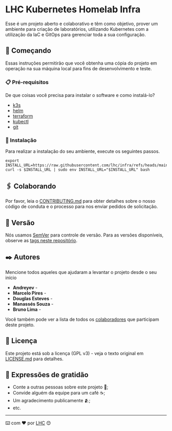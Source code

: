 <!-- Este arquivo é gerado automaticamente, edite o README.template -->
# LHC Kubernetes Homelab Infra

Esse é um projeto aberto e colaborativo e têm como objetivo, prover um ambiente para criação de laboratórios, utilizando Kubernetes com a utilização da IaC e GitOps
para gerenciar toda a sua configuração.

## 🚀 Começando

Essas instruções permitirão que você obtenha uma cópia do projeto em operação na sua máquina local para fins de desenvolvimento e teste.

### 📋 Pré-requisitos

De que coisas você precisa para instalar o software e como instalá-lo?
- [k3s](https://docs.k3s.io/quick-start#install-script)
- [helm](https://helm.sh/docs/intro/install/#from-script)
- [terraform](https://developer.hashicorp.com/terraform/install?product_intent=terraform#linux)
- [kubectl](https://kubernetes.io/pt-br/docs/tasks/tools/install-kubectl-linux/#instale-o-bin%C3%A1rio-kubectl-no-linux-usando-o-curl)
- [git](https://git-scm.com/downloads)


### 🔧 Instalação

Para realizar a instalação do seu ambiente, execute os seguintes passos.

```
export INSTALL_URL=https://raw.githubusercontent.com/lhc/infra/refs/heads/main/install.sh
curl -s $INSTALL_URL | sudo env INSTALL_URL="$INSTALL_URL" bash
```

## 🖇️ Colaborando

Por favor, leia o [CONTRIBUTING.md](https://github.com/lhc/infra/blob/main/CONTRIBUTING.md) para obter detalhes sobre o nosso código de conduta e o processo para nos enviar pedidos de solicitação.

## 📌 Versão

Nós usamos [SemVer](http://semver.org/) para controle de versão. Para as versões disponíveis, observe as [tags neste repositório](https://github.com/suas/tags/do/projeto).

## ✒️ Autores

Mencione todos aqueles que ajudaram a levantar o projeto desde o seu início

* **Andreyev** -
* **Marcelo Pires** -
* **Douglas Esteves** -
* **Manassés Souza** -
* **Bruno Lima** -

Você também pode ver a lista de todos os [colaboradores](https://github.com/lhc/infra/graphs/contributors) que participam deste projeto.

## 📄 Licença

Este projeto está sob a licença (GPL v3) - veja o texto original em [LICENSE.md](https://github.com/lhc/infra/LICENSE.md) para detalhes.

## 🎁 Expressões de gratidão

* Conte a outras pessoas sobre este projeto 📢;
* Convide alguém da equipe para um café ☕;
* Um agradecimento publicamente 🫂;
* etc.


---
⌨️ com ❤️ por [LHC](https://lhc.net.br/) 😊

